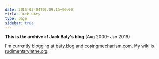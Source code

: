 ```yaml
---
date: 2015-02-04T02:09:15+00:00
title: Jack Baty
type: page
sidebar: true
---
```


**This is the archive of Jack Baty's blog** (Aug 2000- Jan 2019)

I'm currently blogging at [baty.blog](https://www.baty.blog/) and [copingmechanism.com](https://copingmechanism.com). My wiki is [rudimentarylathe.org](https://rudimentarylathe.org).